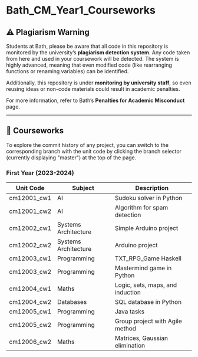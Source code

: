 # Bath_CM_Year1_Courseworks

## ⚠️ Plagiarism Warning

Students at Bath, please be aware that all code in this repository is monitored by the university’s **plagiarism detection system**. Any code taken from here and used in your coursework will be detected. The system is highly advanced, meaning that even modified code (like rearranging functions or renaming variables) can be identified.

Additionally, this repository is under **monitoring by university staff**, so even reusing ideas or non-code materials could result in academic penalties.

For more information, refer to Bath’s **Penalties for Academic Misconduct** page.

---

## 📝 Courseworks

To explore the commit history of any project, you can switch to the corresponding branch with the unit code by clicking the branch selector (currently displaying "master") at the top of the page.

### **First Year (2023-2024)**

| **Unit Code**  | **Subject**             | **Description**                      |
| -------------- | ----------------------- | ------------------------------------ |
| cm12001_cw1    | AI                      | Sudoku solver in Python              |
| cm12001_cw2    | AI                      | Algorithm for spam detection         |
| cm12002_cw1    | Systems Architecture    | Simple Arduino project               |
| cm12002_cw2    | Systems Architecture    | Arduino project                      |
| cm12003_cw1    | Programming             | TXT_RPG_Game Haskell                 |
| cm12003_cw2    | Programming             | Mastermind game in Python            |
| cm12004_cw1    | Maths                   | Logic, sets, maps, and induction     |
| cm12004_cw2    | Databases               | SQL database in Python               |
| cm12005_cw1    | Programming             | Java tasks                           |
| cm12005_cw2    | Programming             | Group project with Agile method      |
| cm12006_cw2    | Maths                   | Matrices, Gaussian elimination       |
